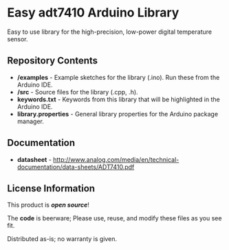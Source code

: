 Easy adt7410 Arduino Library
============================


Easy to use library for the high-precision, low-power digital temperature sensor.

Repository Contents
-------------------

* **/examples** - Example sketches for the library (.ino). Run these from the Arduino IDE. 
* **/src** - Source files for the library (.cpp, .h).
* **keywords.txt** - Keywords from this library that will be highlighted in the Arduino IDE. 
* **library.properties** - General library properties for the Arduino package manager. 

Documentation
--------------

* **datasheet** - http://www.analog.com/media/en/technical-documentation/data-sheets/ADT7410.pdf

License Information
-------------------

This product is _**open source**_! 

The **code** is beerware;
Please use, reuse, and modify these files as you see fit. 

Distributed as-is; no warranty is given.
